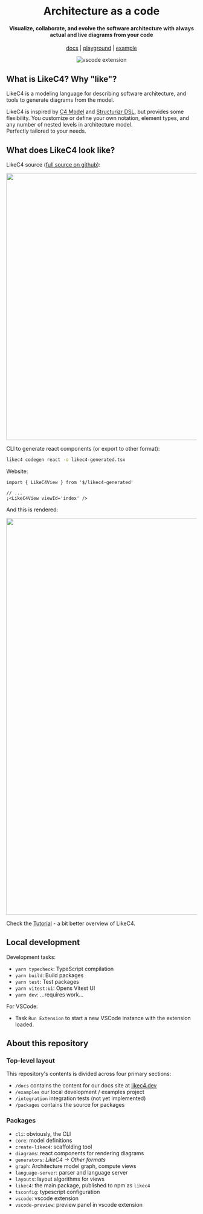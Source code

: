 <div align="center">
  <h1>
    Architecture as a code
  </h1>
  <h4>
    Visualize, collaborate, and evolve the software architecture with always actual and live diagrams from your code
  </h4>
  
  [docs](https://likec4.dev/docs/) | [playground](https://likec4.dev/playground/) | [example](https://likec4.dev/examples/bigbank/likec4/)

![vscode extension](https://github.com/likec4/likec4/assets/824903/d6994540-55d1-4167-b66b-45056754cc29)

</div>

## What is LikeC4? Why "like"?

LikeC4 is a modeling language for describing software architecture, and tools to generate diagrams from the model.

LikeC4 is inspired by [C4 Model](https://c4model.com/) and [Structurizr DSL](https://github.com/structurizr/dsl), but provides some flexibility.
You customize or define your own notation, element types, and any number of nested levels in architecture model.  
Perfectly tailored to your needs.

## What does LikeC4 look like?

LikeC4 source ([full source on github](https://github.com/likec4/likec4/blob/develop/docs/likec4/index-page/index-page.c4)):

<div align="center">
  <img src="https://github.com/likec4/.github/assets/824903/feb8a707-4556-4628-a083-29e2559f75d7" width="705px">
</div>

CLI to generate react components (or export to other format):

```sh
likec4 codegen react -o likec4-generated.tsx
```

Website:

```tsx
import { LikeC4View } from '$/likec4-generated'

// ...
;<LikeC4View viewId='index' />
```

And this is rendered:

<div align="center">
  <img src="https://github.com/likec4/.github/assets/824903/954093f2-c164-4aa9-9ba6-3627206eeb4e" width="1048px">
</div>

Check the [Tutorial](https://likec4.dev/docs/#tutorial) - a bit better overview of LikeC4.

## Local development

Development tasks:

- `yarn typecheck`: TypeScript compilation
- `yarn build`: Build packages
- `yarn test`: Test packages
- `yarn vitest:ui`: Opens Vitest UI
- `yarn dev`: ...requires work...

For VSCode:

- Task `Run Extension` to start a new VSCode instance with the extension loaded.

## About this repository

### Top-level layout

This repository's contents is divided across four primary sections:

- `/docs` contains the content for our docs site at [likec4.dev](https://likec4.dev)
- `/examples` our local development / examples project
- `/integration` integration tests (not yet implemented)
- `/packages` contains the source for packages

### Packages

- `cli`: obviously, the CLI
- `core`: model definitions
- `create-likec4`: scaffolding tool
- `diagrams`: react components for rendering diagrams
- `generators`: _LikeC4 -> Other formats_
- `graph`: Architecture model graph, compute views
- `language-server`: parser and language server
- `layouts`: layout algorithms for views
- `likec4`: the main package, published to npm as `likec4`
- `tsconfig`: typescript configuration
- `vscode`: vscode extension
- `vscode-preview`: preview panel in vscode extension
